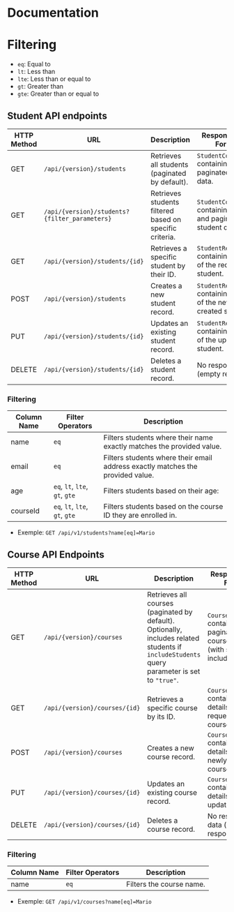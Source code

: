 # Documentation

# Filtering 
- `eq`:  Equal to
- `lt`: Less than
- `lte`: Less than or equal to
- `gt`: Greater than
- `gte`: Greater than or equal to

## Student API endpoints
| HTTP Method | URL                                   | Description                                                     | Response Data Format                                       |
|---|---|---|---|
| GET     | `/api/{version}/students`                           | Retrieves all students (paginated by default).                 | `StudentCollection` containing paginated student data.      |
| GET     | `/api/{version}/students?{filter_parameters}`       | Retrieves students filtered based on specific criteria.      | `StudentCollection` containing filtered and paginated student data. |
| GET     | `/api/{version}/students/{id}`                       | Retrieves a specific student by their ID.                       | `StudentResource` containing details of the requested student. |
| POST    | `/api/{version}/students`                           | Creates a new student record.                                  | `StudentResource` containing details of the newly created student. |
| PUT     | `/api/{version}/students/{id}`                       | Updates an existing student record.                           | `StudentResource` containing details of the updated student. |
| DELETE  | `/api/{version}/students/{id}`                       | Deletes a student record.                                       | No response data (empty response).                           |
### Filtering
| Column Name | Filter Operators | Description |
|---|---|---|
| name | `eq` | Filters students where their name exactly matches the provided value. |
| email | `eq` | Filters students where their email address exactly matches the provided value. |
| age | `eq`, `lt`, `lte`, `gt`, `gte` | Filters students based on their age:  
| courseId | `eq`, `lt`, `lte`, `gt`, `gte` | Filters students based on the course ID they are enrolled in. |
 - Exemple: ```GET /api/v1/students?name[eq]=Mario```

## Course API Endpoints

| HTTP Method | URL                                         | Description                                                                                                                | Response Data Format                                                 |
|---|---|---|---|
| GET     | `/api/{version}/courses`                                  | Retrieves all courses (paginated by default). Optionally, includes related students if `includeStudents` query parameter is set to `"true"`. | `CourseCollection` containing paginated course data (with students if included). |
| GET     | `/api/{version}/courses/{id}`                               | Retrieves a specific course by its ID.                                                                                          | `CourseResource` containing details of the requested course.        |
| POST    | `/api/{version}/courses`                                  | Creates a new course record.                                                                                                   | `CourseResource` containing details of the newly created course.     |
| PUT     | `/api/{version}/courses/{id}`                               | Updates an existing course record.                                                                                                 | `CourseResource` containing details of the updated course.            |
| DELETE  | `/api/{version}/courses/{id}`                               | Deletes a course record.                                                                                                        | No response data (empty response).                                   |
### Filtering
| Column Name | Filter Operators | Description |
|---|---|---|
| name | `eq` | Filters the course name. |
 - Exemple: ```GET /api/v1/courses?name[eq]=Mario```
